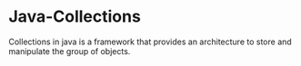 # Java-Collections
Collections in java is a framework that provides an architecture to store and manipulate the group of objects.<br>

